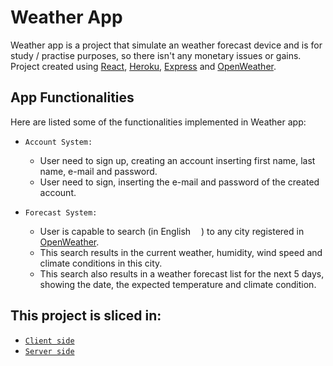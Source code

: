 # Weather App

Weather app is a project that simulate an weather forecast device and is for study / practise purposes, so there isn't any monetary issues or gains. Project created using [React](https://reactjs.org/), [Heroku](https://www.heroku.com/), [Express](https://expressjs.com/) and [OpenWeather][OW_API_LINK].

## App Functionalities

Here are listed some of the functionalities implemented in Weather app:
- `Account System:`

    - User need to sign up, creating an account inserting first name, last name, e-mail and password.
    - User need to sign, inserting the e-mail and password of the created account.
    

- `Forecast System:`

    - User is capable to search (in English <a href=""><img src="https://image.flaticon.com/icons/png/512/197/197374.png" width=13 style="height: auto" /></a>) to any city registered in [OpenWeather][OW_API_LINK].
    - This search results in the current weather, humidity, wind speed and climate conditions in this city.
    - This search also results in a weather forecast list for the next 5 days, showing the date, the expected temperature and climate condition.

## This project is sliced in:

- [`Client side`](https://github.com/vinciusb/weather-app/tree/main/client-side)
- [`Server side`](https://github.com/vinciusb/weather-app/tree/main/server-side)



[OW_API_LINK]: https://openweathermap.org/api
